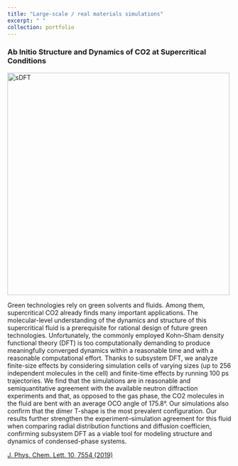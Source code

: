 ```yaml
---
title: "Large-scale / real materials simulations"
excerpt: " "
collection: portfolio
---
```

### Ab Initio Structure and Dynamics of CO2 at Supercritical Conditions

<img src="https://wenhui1008.github.io/files/CO2.png" alt="sDFT" width="500"  align="center"/>

Green technologies rely on green solvents and fluids. Among them, supercritical CO2 already finds many important applications. The molecular-level understanding of the dynamics and structure of this supercritical fluid is a prerequisite for rational design of future green technologies. Unfortunately, the commonly employed Kohn–Sham density functional theory (DFT) is too computationally demanding to produce meaningfully converged dynamics within a reasonable time and with a reasonable computational effort. Thanks to subsystem DFT, we analyze finite-size effects by considering simulation cells of varying sizes (up to 256 independent molecules in the cell) and finite-time effects by running 100 ps trajectories. We find that the simulations are in reasonable and semiquantitative agreement with the available neutron diffraction experiments and that, as opposed to the gas phase, the CO2 molecules in the fluid are bent with an average OCO angle of 175.8°. Our simulations also confirm that the dimer T-shape is the most prevalent configuration. Our results further strengthen the experiment–simulation agreement for this fluid when comparing radial distribution functions and diffusion coefficien, confirming subsystem DFT as a viable tool for modeling structure and dynamics of condensed-phase systems.

[J. Phys. Chem. Lett. 10, 7554 (2019)](https://pubs.acs.org/doi/abs/10.1021/acs.jpclett.9b03054)
